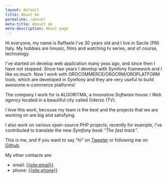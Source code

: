 ```yaml
---
layout: default
title: About me
permalink: /about/
meta-title: Abount me
meta-description: About page
---
```

Hi everyone, my name is Raffaele I've 30 years old and I live in Sacile (PN) Italy. My hobbies are limusic, films and watching tv series,
and of course, technology.

I've started on develop web application many yeas ago, and since then I have not stopped. Since two years I develop with Symfony framework and I like so much.
Now I work with OROCOMMERCE/OROCRM/OROPLATFORM tools, which are developed in Symfony and they are very useful to build awesome e-commerce platforms!

The company I work for is ALGORITMA, a innovative *Software house / Web agency* located in a beautiful city called Oderzo (TV).

I love this work, becouse my team is the best and the projects that we are working on are big and satisfying. 

I also work on various open-source PHP projects, recently for example, I've contributed to translate the new *Symfony book "The fast track"*.

This is me, and if you want to say "hi" on <a href="https://twitter.com/{{site.twitter_username}}" target="_blank"><i class="fa fa-twitter social" aria-hidden="true"></i> Tweeter</a>
or following me on <a href="https://github.com/{{site.github_username}}" target="_blank"><i class="fa fa-github social" aria-hidden="true"></i> Github</a>.

My other contacts are:
- email: <a class="email" href="mailto:{{site.email}}">{{site.email}}</a>
- phone: <a href="tel:{{site.phone}}">{{site.phone}}</a>